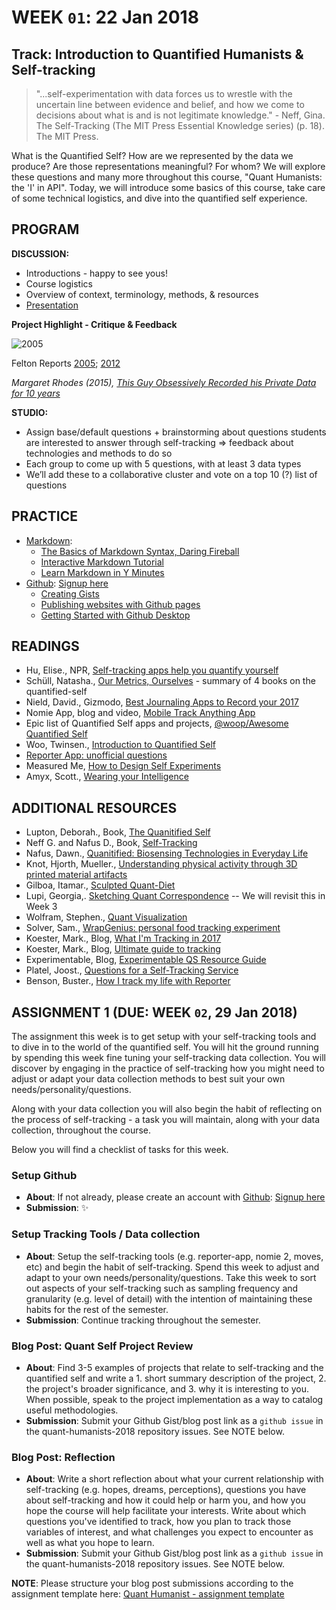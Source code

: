 # WEEK `01`: 22 Jan 2018
##  Track: Introduction to Quantified Humanists & Self-tracking

> "...self-experimentation with data forces us to wrestle with the uncertain line between evidence and belief, and how we come to decisions about what is and is not legitimate knowledge." - Neff, Gina. The Self-Tracking (The MIT Press Essential Knowledge series) (p. 18). The MIT Press. 

What is the Quantified Self? How are we represented by the data we produce? Are those representations meaningful? For whom? We will explore these questions and many more throughout this course, "Quant Humanists: the 'I' in API". Today, we will introduce some basics of this course, take care of some technical logistics, and dive into the quantified self experience.

## PROGRAM

**DISCUSSION:** 

- Introductions - happy to see yous!
- Course logistics
- Overview of context, terminology, methods, & resources
- [Presentation](https://docs.google.com/presentation/d/1nwxeSBA2fgETtzLN0FbEKt-6ia4N8ZMD4GPF7fxb3qA/edit?usp=sharing)

**Project Highlight - Critique & Feedback**

![2005](https://i.imgur.com/7DNBVt1.jpg)

Felton Reports [2005](http://feltron.com/FAR05.html); [2012](http://feltron.com/FAR12.html) 

_Margaret Rhodes (2015), [This Guy Obsessively Recorded his Private Data for 10 years](https://www.wired.com/2015/10/nicholas-felton-obsessively-recorded-his-private-data-for-10-years/)_

**STUDIO:**

- Assign base/default questions + brainstorming about questions students are interested to answer through self-tracking ⇒ feedback about technologies and methods to do so
- Each group to come up with 5 questions, with at least 3 data types
- We’ll add these to a collaborative cluster and vote on a top 10 (?) list of questions

## PRACTICE

- [Markdown](https://en.wikipedia.org/wiki/Markdown):
    - [The Basics of Markdown Syntax, Daring Fireball](http://daringfireball.net/projects/markdown/basics)
    - [Interactive Markdown Tutorial](https://www.markdowntutorial.com/)
    - [Learn Markdown in Y Minutes](https://learnxinyminutes.com/docs/markdown/)
- [Github](https://github.com/): [Signup here](https://help.github.com/articles/signing-up-for-a-new-github-account/)
    - [Creating Gists](https://help.github.com/articles/creating-gists/)    
    - [Publishing websites with Github pages](https://pages.github.com/)
    - [Getting Started with Github Desktop](https://help.github.com/desktop-classic/guides/getting-started/)

## READINGS

- Hu, Elise., NPR, [Self-tracking apps help you quantify yourself](https://www.npr.org/sections/alltechconsidered/2013/03/12/174058272/self-tracking-apps-to-help-you-quantify-yourself)
- Schüll, Natasha., [Our Metrics, Ourselves](http://www.publicbooks.org/our-metrics-ourselves/) - summary of 4 books on the quantified-self
- Nield, David., Gizmodo, [Best Journaling Apps to Record your 2017](https://fieldguide.gizmodo.com/the-best-journaling-apps-to-record-your-2017-memories-1790359047 )
- Nomie App, blog and video, [Mobile Track Anything App](https://www.huffingtonpost.com/matt-hunckler/mobile-trackanything-app-_b_11210632.html)
- Epic list of Quantified Self apps and projects, [@woop/Awesome Quantified Self](https://github.com/woop/awesome-quantified-self)
- Woo, Twinsen., [Introduction to Quantified Self](https://medium.com/@twinsenwu/introduction-to-quantified-self-8d263a36fd22)
- [Reporter App: unofficial questions](http://reporter-app-survey-questions.tumblr.com/)
- Measured Me, [How to Design Self Experiments](http://measuredme.com/2012/09/quantified-self-how-to-designing-self-experiment-html/)
- Amyx, Scott., [Wearing your Intelligence](https://www.wired.com/insights/2014/12/wearing-your-intelligence/)

## ADDITIONAL RESOURCES

- Lupton, Deborah., Book,  [The Quanitified Self](https://books.google.nl/books/about/The_Quantified_Self.html?id=nUwKDQAAQBAJ&redir_esc=y)
- Neff G. and Nafus D., Book, [Self-Tracking](https://mitpress.mit.edu/books/self-tracking)
- Nafus, Dawn., [Quanitified: Biosensing Technologies in Everyday Life](https://mitpress.mit.edu/books/quantified)
- Knot, Hjorth, Mueller., [Understanding physical activity through 3D printed material artifacts](https://dl.acm.org/citation.cfm?id=2557144)
-  Gilboa, Itamar., [Sculpted Quant-Diet](https://www.wired.com/2015/07/artist-sculpted-everything-ate-year/)
- Lupi, Georgia,. [Sketching Quant Correspondence](http://www.dear-data.com/theproject) -- We will revisit this in Week 3
- Wolfram, Stephen., [Quant Visualization](http://blog.stephenwolfram.com/2012/03/the-personal-analytics-of-my-life/)
- Solver, Sam., [WrapGenius: personal food tracking experiment](http://www.wrapgenius.me/)
- Koester, Mark., Blog, [What I'm Tracking in 2017](http://www.markwk.com/2017/01/what-I-am-tracking-in-2017.html)
- Koester, Mark., Blog, [Ultimate guide to tracking](http://www.markwk.com/tracking-tools.html)
- Experimentable, Blog, [Experimentable QS Resource Guide](http://experimentable.com/qs-guide/)
- Platel, Joost., [Questions for a Self-Tracking Service](http://quantifiedself.com/2011/06/questions-for-a-self-tracking-service/)
- Benson, Buster., [How I track my life with Reporter](https://medium.com/@buster/how-i-track-my-life-7da6f22b8e2c)

## ASSIGNMENT 1 (DUE: WEEK `02`, 29 Jan 2018)

The assignment this week is to get setup with your self-tracking tools and to dive in to the world of the quantified self. You will hit the ground running by spending this week fine tuning your self-tracking data collection. You will discover by engaging in the practice of self-tracking how you might need to adjust or adapt your data collection methods to best suit your own needs/personality/questions. 

Along with your data collection you will also begin the habit of reflecting on the process of self-tracking - a task you will maintain, along with your data collection, throughout the course. 

Below you will find a checklist of tasks for this week.

### Setup Github
- **About**: If not already, please create an account with [Github](https://github.com/): [Signup here](https://help.github.com/articles/signing-up-for-a-new-github-account/)
- **Submission**: ✨

### Setup Tracking Tools / Data collection
- **About**: Setup the self-tracking tools (e.g. reporter-app, nomie 2, moves, etc) and begin the habit of self-tracking. Spend this week to adjust and adapt to your own needs/personality/questions. Take this week to sort out aspects of your self-tracking such as sampling frequency and granularity (e.g. level of detail) with the intention of maintaining these habits for the rest of the semester.
- **Submission**: Continue tracking throughout the semester. 

### Blog Post: Quant Self Project Review
- **About**: Find 3-5 examples of projects that relate to self-tracking and the quantified self and write a 1. short summary description of the project, 2. the project's broader significance, and 3. why it is interesting to you. When possible, speak to the project implementation as a way to catalog useful methodologies. 
- **Submission**: Submit your Github Gist/blog post link as a `github issue` in the quant-humanists-2018 repository issues. See NOTE below.

### Blog Post: Reflection
- **About**:  Write a short reflection about what your current relationship with self-tracking (e.g. hopes, dreams, perceptions), questions you have about self-tracking and how it could help or harm you, and how you hope the course will help facilitate your interests. Write about which questions you've identified to track, how you plan to track those variables of interest, and what challenges you expect to encounter as well as what you hope to learn. 
- **Submission**: Submit your Github Gist/blog post link as a `github issue` in the quant-humanists-2018 repository issues. See NOTE below.


**NOTE**: Please structure your blog post submissions according to the assignment template here: [Quant Humanist - assignment template](https://github.com/joeyklee/quant-humanists-2018/blob/master/_templates/assignment-submission-template.md) 


